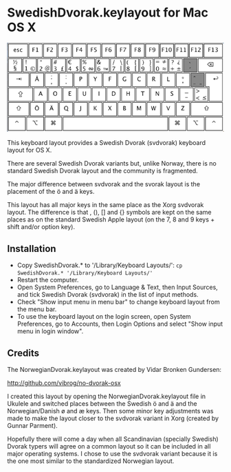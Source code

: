 SwedishDvorak.keylayout for Mac OS X
====================================

![layout](https://github.com/AlbertVeli/Swedish-Dvorak--svdvorak--for-OSX/raw/master/svdvorak-osx.png "svdvorak OSX Layout")

This keyboard layout provides a Swedish Dvorak (svdvorak)
keyboard layout for OS X.

There are several Swedish Dvorak variants but, unlike Norway, there
is no standard Swedish Dvorak layout and the community is fragmented.

The major difference between svdvorak and the svorak layout is
the placement of the ö and ä keys.

This layout has all major keys in the same place as the
Xorg svdvorak layout. The difference is that \, (), [] and {}
symbols are kept on the same places as on the standard Swedish
Apple layout (on the 7, 8 and 9 keys + shift and/or option key).


Installation
------------

* Copy SwedishDvorak.* to '/Library/Keyboard Layouts/':
  `cp SwedishDvorak.* '/Library/Keyboard Layouts/'`
* Restart the computer.
* Open System Preferences,
   go to Language & Text,
   then Input Sources, and
   tick Swedish Dvorak (svdvorak) in the list of input methods.
* Check "Show input menu in menu bar" to change keyboard layout
   from the menu bar.
* To use the keyboard layout on the login screen,
   open System Preferences, go to Accounts, then Login Options and
   select "Show input menu in login window".


Credits
-------

The NorwegianDvorak.keylayout was created by Vidar Bronken Gundersen:

 http://github.com/vibrog/no-dvorak-osx

I created this layout by opening the NorwegianDvorak.keylayout
file in Ukulele and switched places between the Swedish ö and ä
and the Norwegian/Danish ø and æ keys. Then some minor key adjustments
was made to make the layout closer to the svdvorak variant in Xorg (created
by Gunnar Parment).

Hopefully there will come a day when all Scandinavian (specially Swedish)
Dvorak typers will agree on a common layout so it can be included in all
major operating systems. I chose to use the svdvorak variant because it
is the one most similar to the standardized Norwegian layout.
